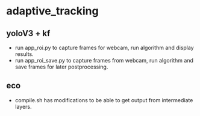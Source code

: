 # adaptive_tracking

## yoloV3 + kf
- run app_roi.py to capture frames for webcam, run algorithm and display results.
- run app_roi_save.py to capture frames from webcam, run algorithm and save frames for later postprocessing.

## eco
- compile.sh has modifications to be able to get output from intermediate layers.
